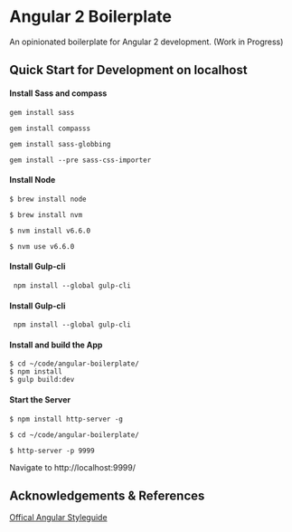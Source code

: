 # Angular 2 Boilerplate
An opinionated boilerplate for Angular 2 development. (Work in Progress)

## Quick Start for Development on localhost

#### Install Sass and compass
```
gem install sass

gem install compasss

gem install sass-globbing

gem install --pre sass-css-importer

```
#### Install Node
```
$ brew install node

$ brew install nvm

$ nvm install v6.6.0

$ nvm use v6.6.0
```

#### Install Gulp-cli
```
 npm install --global gulp-cli
```

#### Install Gulp-cli
```
 npm install --global gulp-cli
```

#### Install and build the App
```
$ cd ~/code/angular-boilerplate/
$ npm install
$ gulp build:dev

```

#### Start the Server
```
$ npm install http-server -g

$ cd ~/code/angular-boilerplate/

$ http-server -p 9999

```

Navigate to http://localhost:9999/

## Acknowledgements & References

[Offical Angular Styleguide](https://angular.io/docs/ts/latest/guide/style-guide.html)
